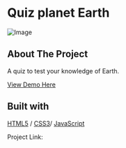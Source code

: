 # Quiz planet Earth

<img src="./.jpg" alt="Image" width="auto">

<!-- ABOUT THE PROJECT -->
## About The Project

A quiz to test your knowledge of Earth.
  <p>
    <a href="https://quiz-earth.glitch.me/">View Demo Here</a>
  </p>



## Built with 

[HTML5](https://www.w3schools.com/html/) / [CSS3](https://www.w3schools.com/css/)/ [JavaScript](https://www.w3schools.com/js/)


Project Link:  
